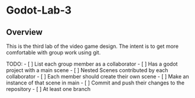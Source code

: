 # Godot-Lab-3

## Overview

This is the third lab of the video game design. The intent is to get more comfortable with group work using git. 

TODO:
	- [ ] List each group member as a collaborator
	- [ ] Has a godot project with a main scene
	- [ ] Nested Scenes contributed by each collaborator
	   - [ ] Each member should create their own scene
	   - [ ] Make an instance of that scene in main
	   - [ ] Commit and push their changes to the repository
	- [ ] At least one branch